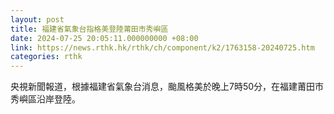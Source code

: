 ```yaml
---
layout: post
title: 福建省氣象台指格美登陸莆田市秀嶼區
date: 2024-07-25 20:05:11.000000000 +08:00
link: https://news.rthk.hk/rthk/ch/component/k2/1763158-20240725.htm
categories: rthk
---
```


央視新聞報道，根據福建省氣象台消息，颱風格美於晚上7時50分，在福建莆田市秀嶼區沿岸登陸。
